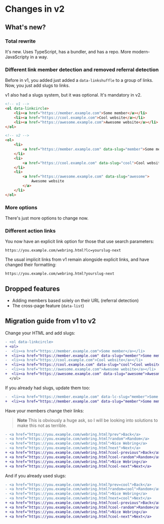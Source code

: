 # Changes in v2

## What's new?

### Total rewrite

It's new. Uses TypeScript, has a bundler, and has a repo. More modern-JavaScripty in a way.

### Different link member detection and removed referral detection

Before in v1, you added just added a `data-linkshuffle` to a group of links. Now, you just add slugs to links.

v1 also had a slugs system, but it was optional. It's mandatory in v2.

```html
<!-- v1 -->
<ol data-linkcircle>
	<li><a href="https://member.example.com">Some member</a></li>
	<li><a href="https://cool.example.com">Cool website</a></li>
	<li><a href="https://awesome.example.com">Awesome website</a></li>
</ol>

<!-- v2 -->
<ol>
	<li>
		<a href="https://member.example.com" data-slug="member">Some member</a>
	</li>
	<li>
		<a href="https://cool.example.com" data-slug="cool">Cool website</a>
	</li>
	<li>
		<a href="https://awesome.example.com" data-slug="awesome">
			Awesome website
		</a>
	</li>
</ol>
```

### More options

There's just more options to change now.

### Different action links

You now have an explicit link option for those that use search parameters:

```
https://you.example.com/webring.html?lc=yourslug-next
```

The usual implicit links from v1 remain alongside explicit links, and have changed their formatting:

```
https://you.example.com/webring.html?yourslug-next
```

## Dropped features

-   Adding members based solely on their URL (referral detection)
-   The cross-page feature (`data-list`)

## Migration guide from v1 to v2

Change your HTML and add slugs:

```diff
- <ol data-linkcircle>
+ <ol>
-  <li><a href="https://member.example.com">Some member</a></li>
+  <li><a href="https://member.example.com" data-slug="member">Some member</a></li>
-  <li><a href="https://cool.example.com">Cool website</a></li>
+  <li><a href="https://cool.example.com" data-slug="cool">Cool website</a></li>
-  <li><a href="https://awesome.example.com">Awesome website</a></li>
+  <li><a href="https://awesome.example.com" data-slug="awesome">Awesome website</a></li>
  </ol>
```

If you already had slugs, update them too:

```diff
-  <li><a href="https://member.example.com" data-lc-slug="member">Some member</a></li>
+  <li><a href="https://member.example.com" data-slug="member">Some member</a></li>
```

Have your members change their links:

> **Note**
> This is obviously a huge ask, so I will be looking into solutions to make this not as terrible.

```diff
- <a href="https://you.example.com/webring.html?prev">Back</a>
- <a href="https://you.example.com/webring.html?random">Random</a>
- <a href="https://you.example.com/webring.html">Nice Webring</a>
- <a href="https://you.example.com/webring.html?next">Next</a>
+ <a href="https://you.example.com/webring.html?cool-previous">Back</a>
+ <a href="https://you.example.com/webring.html?cool-random">Random</a>
+ <a href="https://you.example.com/webring.html">Nice Webring</a>
+ <a href="https://you.example.com/webring.html?cool-next">Next</a>
```

And if you already used slugs:

```diff
- <a href="https://you.example.com/webring.html?prev=cool">Back</a>
- <a href="https://you.example.com/webring.html?random=cool">Random</a>
- <a href="https://you.example.com/webring.html">Nice Webring</a>
- <a href="https://you.example.com/webring.html?next=cool">Next</a>
+ <a href="https://you.example.com/webring.html?cool-previous">Back</a>
+ <a href="https://you.example.com/webring.html?cool-random">Random</a>
+ <a href="https://you.example.com/webring.html">Nice Webring</a>
+ <a href="https://you.example.com/webring.html?cool-next">Next</a>
```
